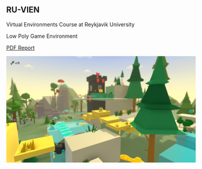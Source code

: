 ## RU-VIEN

Virtual Environments Course at Reykjavik University 

Low Poly Game Environment

[PDF Report](https://github.com/shanataru/ru-vien/blob/master/Assets/vien-outputs/final_report.pdf)

<img src="/Assets/vien-outputs/ss1.png" width="800" >
